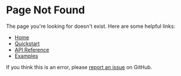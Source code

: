 # Page Not Found

The page you're looking for doesn't exist. Here are some helpful links:

- [Home](/index.html)
- [Quickstart](/quickstart.html)
- [API Reference](/api/api-reference.html)
- [Examples](/examples/index.html)

If you think this is an error, please [report an issue](https://github.com/Stephen-Collins-tech/intent-kit/issues) on GitHub.